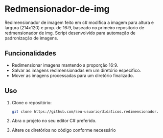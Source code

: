# Redmensionador-de-img
Redimensionador de imagem feito em c# modifica a imagem para altura e largura (214x120) e prop. de 16:9, baseado no primeiro repositorio de redmensionador de img.
Script desenvolvido para automação de padronização de imagens.

## Funcionalidades

- Redimensionar imagens mantendo a proporção 16:9.
- Salvar as imagens redimensionadas em um diretório específico.
- Mover as imagens processadas para um diretório finalizado.

## Uso

1. Clone o repositório:

   ```sh
   git clone https://github.com/seu-usuario/didaticos.redimensionador.git
   
2. Abra o projeto no seu editor C# preferido.

3. Altere os diretórios no código conforme necessário
